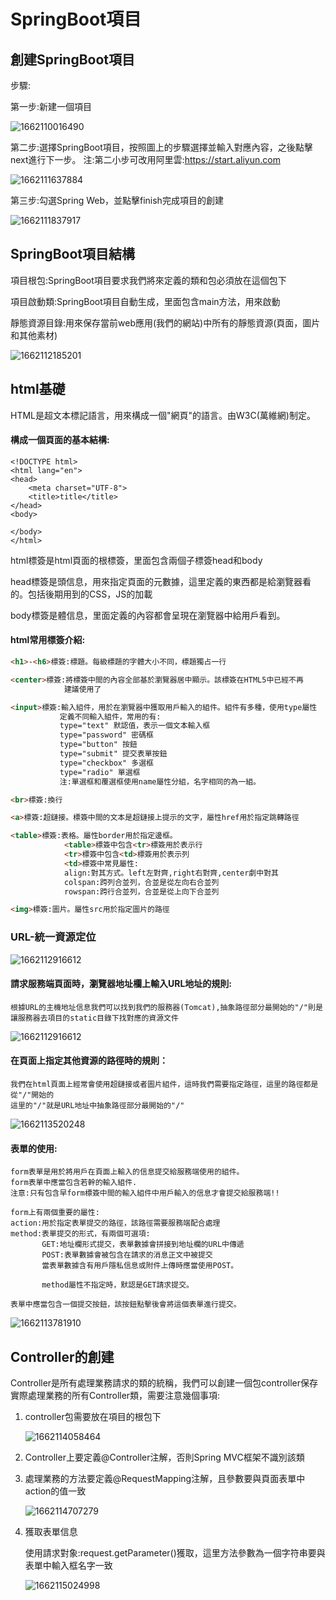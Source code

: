 # SpringBoot項目

## 創建SpringBoot項目

步驟:

第一步:新建一個項目

![1662110016490](images/1662110016490.png)

第二步:選擇SpringBoot項目，按照圖上的步驟選擇並輸入對應內容，之後點擊next進行下一步。
注:第二小步可改用阿里雲:https://start.aliyun.com

![1662111637884](images/1662111637884.png)

第三步:勾選Spring Web，並點擊finish完成項目的創建

![1662111837917](images/1662111837917.png)





## SpringBoot項目結構

項目根包:SpringBoot項目要求我們將來定義的類和包必須放在這個包下

項目啟動類:SpringBoot項目自動生成，里面包含main方法，用來啟動

靜態資源目錄:用來保存當前web應用(我們的網站)中所有的靜態資源(頁面，圖片和其他素材)

![1662112185201](images/1662112185201.png)



## html基礎

HTML是超文本標記語言，用來構成一個"網頁"的語言。由W3C(萬維網)制定。

#### 構成一個頁面的基本結構:

```
<!DOCTYPE html>
<html lang="en">
<head>
    <meta charset="UTF-8">
    <title>title</title>
</head>
<body>

</body>
</html>
```

html標簽是html頁面的根標簽，里面包含兩個子標簽head和body

head標簽是頭信息，用來指定頁面的元數據，這里定義的東西都是給瀏覽器看的。包括後期用到的CSS，JS的加載

body標簽是體信息，里面定義的內容都會呈現在瀏覽器中給用戶看到。

#### html常用標簽介紹:

```html
<h1>-<h6>標簽:標題。每級標題的字體大小不同，標題獨占一行

<center>標簽:將標簽中間的內容全部基於瀏覽器居中顯示。該標簽在HTML5中已經不再
            建議使用了

<input>標簽:輸入組件，用於在瀏覽器中獲取用戶輸入的組件。組件有多種，使用type屬性
           定義不同輸入組件，常用的有:
           type="text" 默認值，表示一個文本輸入框
           type="password" 密碼框
           type="button" 按鈕
           type="submit" 提交表單按鈕
           type="checkbox" 多選框
           type="radio" 單選框
           注:單選框和覆選框使用name屬性分組，名字相同的為一組。

<br>標簽:換行

<a>標簽:超鏈接。標簽中間的文本是超鏈接上提示的文字，屬性href用於指定跳轉路徑

<table>標簽:表格。屬性border用於指定邊框。
            <table>標簽中包含<tr>標簽用於表示行
            <tr>標簽中包含<td>標簽用於表示列
            <td>標簽中常見屬性:
            align:對其方式。left左對齊,right右對齊,center劇中對其
            colspan:跨列合並列，合並是從左向右合並列
            rowspan:跨行合並列，合並是從上向下合並列

<img>標簽:圖片。屬性src用於指定圖片的路徑
```



### URL-統一資源定位

![1662112916612](URL.png)



#### 請求服務端頁面時，瀏覽器地址欄上輸入URL地址的規則:

```
根據URL的主機地址信息我們可以找到我們的服務器(Tomcat),抽象路徑部分最開始的"/"則是讓服務器去項目的static目錄下找對應的資源文件
```

![1662112916612](images/1662112916612.png)



#### 在頁面上指定其他資源的路徑時的規則：

```
我們在html頁面上經常會使用超鏈接或者圖片組件，這時我們需要指定路徑，這里的路徑都是從"/"開始的
這里的"/"就是URL地址中抽象路徑部分最開始的"/"
```

![1662113520248](images/1662113520248.png)



#### 表單的使用:

```
form表單是用於將用戶在頁面上輸入的信息提交給服務端使用的組件。
form表單中應當包含若幹的輸入組件.
注意:只有包含早form標簽中間的輸入組件中用戶輸入的信息才會提交給服務端!!

form上有兩個重要的屬性:
action:用於指定表單提交的路徑，該路徑需要服務端配合處理
method:表單提交的形式，有兩個可選項:
       GET:地址欄形式提交，表單數據會拼接到地址欄的URL中傳遞
       POST:表單數據會被包含在請求的消息正文中被提交
       當表單數據含有用戶隱私信息或附件上傳時應當使用POST。

       method屬性不指定時，默認是GET請求提交。

表單中應當包含一個提交按鈕，該按鈕點擊後會將這個表單進行提交。
```

![1662113781910](images/1662113781910.png)





## Controller的創建

Controller是所有處理業務請求的類的統稱，我們可以創建一個包controller保存實際處理業務的所有Controller類，需要注意幾個事項:

1. controller包需要放在項目的根包下

   ![1662114058464](images/1662114058464.png)

2. Controller上要定義@Controller注解，否則Spring MVC框架不識別該類

3. 處理業務的方法要定義@RequestMapping注解，且參數要與頁面表單中action的值一致

   ![1662114707279](images/1662114707279.png)

4. 獲取表單信息

   使用請求對象:request.getParameter()獲取，這里方法參數為一個字符串要與表單中輸入框名字一致

   ![1662115024998](images/1662115024998.png)

   
